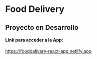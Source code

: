 # Food Delivery 
## Proyecto en Desarrollo

#### Link para acceder a la App:
https://fooddelivery-react-app.netlify.app